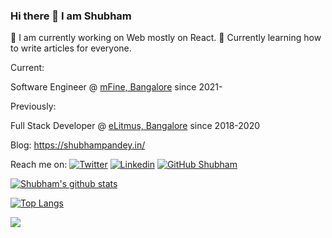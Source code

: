 ### Hi there 👋 I am Shubham




🔭 I am currently working on Web mostly on React. 🌱 Currently learning how to write articles for everyone. 

<!-- 
⚡ Fun Fact: 
 -->
Current:

Software Engineer @ [mFine, Bangalore](https://www.mfine.co/) since 2021-

Previously:

Full Stack Developer @ [eLitmus, Bangalore](https://github.com/elitmus/) since 2018-2020

Blog: https://shubhampandey.in/

Reach me on: 
[![Twitter](https://img.shields.io/twitter/follow/shubham9411?style=social)](https://twitter.com/shubham9411/)
[![Linkedin](https://img.shields.io/badge/-LinkedIn-0073b1?style=social&logo=Linkedin&link=https://www.linkedin.com/in/shubham9411/)](https://www.linkedin.com/in/shubham9411/)
[![GitHub Shubham](https://img.shields.io/github/followers/shubham9411?label=follow&style=social)](https://github.com/shubham9411)


[![Shubham's github stats](https://github-readme-stats.vercel.app/api?username=shubham9411&show_icons=true)](https://github.com/anuraghazra/github-readme-stats)

[![Top Langs](https://github-readme-stats.vercel.app/api/top-langs/?username=shubham9411&hide=php&layout=compact)](https://github.com/anuraghazra/github-readme-stats)

<!--
**shubham9411/shubham9411** is a ✨ _special_ ✨ repository because its `README.md` (this file) appears on your GitHub profile.

Here are some ideas to get you started:

- 🔭 I’m currently working on ...
- 🌱 I’m currently learning ...
- 👯 I’m looking to collaborate on ...
- 🤔 I’m looking for help with ...
- 💬 Ask me about ...
- 📫 How to reach me: ...
- 😄 Pronouns: ...
- ⚡ Fun fact: ...
-->
![](https://hit.yhype.me/github/profile?user_id=17598100)
